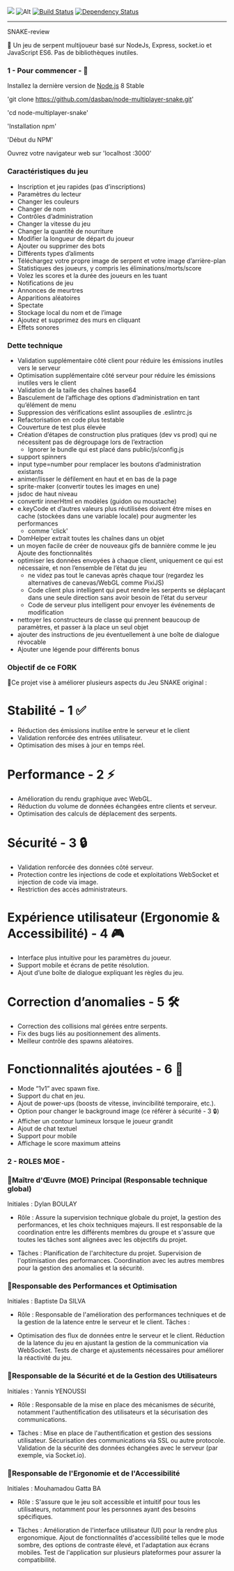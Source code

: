 [![](node-multiplayer-snake.gif)](https://node-multiplayer-snake.herokuapp.com/)
![Alt](snake.gif)
[![Build Status](https://travis-ci.org/simondiep/node-multiplayer-snake.svg?branch=master)](https://travis-ci.org/simondiep/node-multiplayer-snake)
[![Dependency Status](https://david-dm.org/simondiep/node-multiplayer-snake/status.svg?style=flat)](https://david-dm.org/simondiep/node-multiplayer-snake)  

--------------------------------------------------------------------------------------------------------------------

SNAKE-review

🐍  Un jeu de serpent multijoueur basé sur NodeJs, Express, socket.io et JavaScript ES6. Pas de bibliothèques inutiles. 

### 1 - Pour commencer - 🚀

Installez la dernière version de [Node.js](http://nodejs.org) 8 Stable

'git clone https://github.com/dasbap/node-multiplayer-snake.git'

'cd node-multiplayer-snake'

'Installation npm'

'Début du NPM'

Ouvrez votre navigateur web sur 'localhost :3000' 

### Caractéristiques du jeu

- Inscription et jeu rapides (pas d’inscriptions)
- Paramètres du lecteur
- Changer les couleurs
- Changer de nom
- Contrôles d’administration
- Changer la vitesse du jeu
- Changer la quantité de nourriture
- Modifier la longueur de départ du joueur
- Ajouter ou supprimer des bots
- Différents types d’aliments
- Téléchargez votre propre image de serpent et votre image d’arrière-plan
- Statistiques des joueurs, y compris les éliminations/morts/score
- Volez les scores et la durée des joueurs en les tuant
- Notifications de jeu
- Annonces de meurtres
- Apparitions aléatoires
- Spectate
- Stockage local du nom et de l’image
- Ajoutez et supprimez des murs en cliquant
- Effets sonores

### Dette technique 

- Validation supplémentaire côté client pour réduire les émissions inutiles vers le serveur 
- Optimisation supplémentaire côté serveur pour réduire les émissions inutiles vers le client 
- Validation de la taille des chaînes base64 
- Basculement de l’affichage des options d’administration en tant qu’élément de menu 
- Suppression des vérifications eslint assouplies de .eslintrc.js 
- Refactorisation en code plus testable 
- Couverture de test plus élevée 
- Création d’étapes de construction plus pratiques (dev vs prod) qui ne nécessitent pas de dégroupage lors de l’extraction 
  - Ignorer le bundle qui est placé dans public/js/config.js 
-  support spinners 
- input type=number pour remplacer les boutons d’administration existants 
- animer/lisser le défilement en haut et en bas de la page 
- sprite-maker (convertir toutes les images en une) 
- jsdoc de haut niveau 
- convertir innerHtml en modèles (guidon ou moustache) 
- e.keyCode et d’autres valeurs plus réutilisées doivent être mises en cache (stockées dans une variable locale) pour augmenter les performances 
  - comme 'click' 
- DomHelper extrait toutes les chaînes dans un objet 
- un moyen facile de créer de nouveaux gifs de bannière comme le jeu Ajoute des fonctionnalités
- optimiser les données envoyées à chaque client, uniquement ce qui est nécessaire, et non l’ensemble de l’état du jeu
  - ne videz pas tout le canevas après chaque tour (regardez les alternatives de canevas/WebGL comme PixiJS)
  - Code client plus intelligent qui peut rendre les serpents se déplaçant dans une seule direction sans avoir besoin de l’état du serveur
  - Code de serveur plus intelligent pour envoyer les événements de modification
- nettoyer les constructeurs de classe qui prennent beaucoup de paramètres, et passer à la place un seul objet
- ajouter des instructions de jeu éventuellement à une boîte de dialogue révocable
- Ajouter une légende pour différents bonus

### Objectif de ce FORK

🎯Ce projet vise à améliorer plusieurs aspects du Jeu SNAKE original :

# Stabilité - 1 ✅

- Réduction des émissions inutilse entre le serveur et le client
- Validation renforcée des entrées utilisateur.
- Optimisation des mises à jour en temps réel.

# Performance - 2 ⚡

- Amélioration du rendu graphique avec WebGL.  
- Réduction du volume de données échangées entre clients et serveur.  
- Optimisation des calculs de déplacement des serpents.

# Sécurité - 3 🔒 

- Validation renforcée des données côté serveur.
- Protection contre les injections de code et exploitations WebSocket et injection de code via image.
- Restriction des accès administrateurs.

# Expérience utilisateur (Ergonomie & Accessibilité) - 4 🎮

- Interface plus intuitive pour les paramètres du joueur.
- Support mobile et écrans de petite résolution.
- Ajout d’une boîte de dialogue expliquant les règles du jeu.


# Correction d’anomalies - 5 🛠️

- Correction des collisions mal gérées entre serpents.
- Fix des bugs liés au positionnement des aliments.
- Meilleur contrôle des spawns aléatoires.

# Fonctionnalités ajoutées - 6 🚀

- Mode “1v1” avec spawn fixe.
- Support du chat en jeu.
- Ajout de power-ups (boosts de vitesse, invincibilité temporaire, etc.).
- Option pour changer le background image (ce référer à sécurité - 3 🔒)
- Afficher un contour lumineux lorsque le joueur grandit
- Ajout de chat textuel
- Support pour mobile
- Affichage le score maximum atteins



### 2 - ROLES MOE - ###

### 🙎Maître d'Œuvre (MOE) Principal (Responsable technique global)

Initiales : Dylan BOULAY

- Rôle : Assure la supervision technique globale du projet, la gestion des performances, et les choix techniques majeurs. Il est responsable de la coordination entre les différents membres du groupe et s'assure que toutes les tâches sont alignées avec les objectifs du projet.

- Tâches :
Planification de l'architecture du projet.
Supervision de l'optimisation des performances.
Coordination avec les autres membres pour la gestion des anomalies et la sécurité.

### 🙎Responsable des Performances et Optimisation

Initiales : Baptiste Da SILVA

- Rôle : Responsable de l'amélioration des performances techniques et de la gestion de la latence entre le serveur et le client.
Tâches :

- Optimisation des flux de données entre le serveur et le client.
Réduction de la latence du jeu en ajustant la gestion de la communication via WebSocket.
Tests de charge et ajustements nécessaires pour améliorer la réactivité du jeu.

### 🙎Responsable de la Sécurité et de la Gestion des Utilisateurs

Initiales : Yannis YENOUSSI

- Rôle : Responsable de la mise en place des mécanismes de sécurité, notamment l'authentification des utilisateurs et la sécurisation des communications.

- Tâches :
Mise en place de l'authentification et gestion des sessions utilisateur.
Sécurisation des communications via SSL ou autre protocole.
Validation de la sécurité des données échangées avec le serveur (par exemple, via Socket.io).

### 🙎Responsable de l'Ergonomie et de l'Accessibilité

Initiales : Mouhamadou Gatta BA

- Rôle : S'assure que le jeu soit accessible et intuitif pour tous les utilisateurs, notamment pour les personnes ayant des besoins spécifiques.

- Tâches :
Amélioration de l'interface utilisateur (UI) pour la rendre plus ergonomique.
Ajout de fonctionnalités d'accessibilité telles que le mode sombre, des options de contraste élevé, et l'adaptation aux écrans mobiles.
Test de l'application sur plusieurs plateformes pour assurer la compatibilité.


